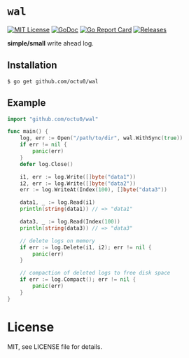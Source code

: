 # `wal`

[![MIT License](https://img.shields.io/github/license/octu0/wal)](https://github.com/octu0/wal/blob/master/LICENSE)
[![GoDoc](https://godoc.org/github.com/octu0/wal?status.svg)](https://godoc.org/github.com/octu0/wal)
[![Go Report Card](https://goreportcard.com/badge/github.com/octu0/wal)](https://goreportcard.com/report/github.com/octu0/wal)
[![Releases](https://img.shields.io/github/v/release/octu0/wal)](https://github.com/octu0/wal/releases)

**simple/small** write ahead log.

## Installation

```
$ go get github.com/octu0/wal
```

## Example

```go
import "github.com/octu0/wal"

func main() {
	log, err := Open("/path/to/dir", wal.WithSync(true))
	if err != nil {
		panic(err)
	}
	defer log.Close()

	i1, err := log.Write([]byte("data1"))
	i2, err := log.Write([]byte("data2"))
	err := log.WriteAt(Index(100), []byte("data3"))

	data1, _ := log.Read(i1)
	println(string(data1)) // => "data1"

	data3, _ := log.Read(Index(100))
	println(string(data3)) // => "data3"

	// delete logs on memory
	if err := log.Delete(i1, i2); err != nil {
		panic(err)
	}

	// compaction of deleted logs to free disk space
	if err := log.Compact(); err != nil {
		panic(err)
	}
}
```

# License

MIT, see LICENSE file for details.
